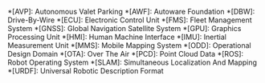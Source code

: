 <!-- prettier-ignore -->
*[AVP]: Autonomous Valet Parking
*[AWF]: Autoware Foundation
*[DBW]: Drive-By-Wire
*[ECU]: Electronic Control Unit
*[FMS]: Fleet Management System
*[GNSS]: Global Navigation Satellite System
*[GPU]: Graphics Processing Unit
*[HMI]: Human Machine Interface
*[IMU]: Inertial Measurement Unit
*[MMS]: Mobile Mapping System
*[ODD]: Operational Design Domain
*[OTA]: Over The Air
*[PCD]: Point Cloud Data
*[ROS]: Robot Operating System
*[SLAM]: Simultaneous Localization And Mapping
*[URDF]: Universal Robotic Description Format
